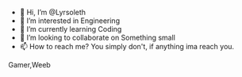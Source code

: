 - 👋 Hi, I’m @Lyrsoleth
- 👀 I’m interested in Engineering
- 🌱 I’m currently learning Coding
- 💞️ I’m looking to collaborate on Something small
- 📫 How to reach me? You simply don't, if anything ima reach you.
<!---
Lyrsoleth/Lyrsoleth is a ✨ special ✨ repository because its `README.md` (this file) appears on your GitHub profile.
You can click the Preview link to take a look at your changes.
--->
Gamer,Weeb

